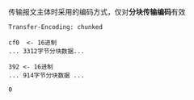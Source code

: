传输报文主体时采用的编码方式，仅对**分块传输编码**有效

```
Transfer-Encoding: chunked 

cf0  <- 16进制
... 3312字节分块数据...

392 <- 16进制
... 914字节分块数据 ...

0
```

